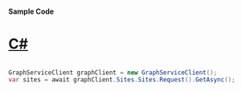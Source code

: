#### Sample Code
# [C#](#tab/Csharp)

```C#

GraphServiceClient graphClient = new GraphServiceClient();
var sites = await graphClient.Sites.Sites.Request().GetAsync();

```